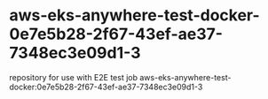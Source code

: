 # aws-eks-anywhere-test-docker-0e7e5b28-2f67-43ef-ae37-7348ec3e09d1-3
repository for use with E2E test job aws-eks-anywhere-test-docker:0e7e5b28-2f67-43ef-ae37-7348ec3e09d1-3
